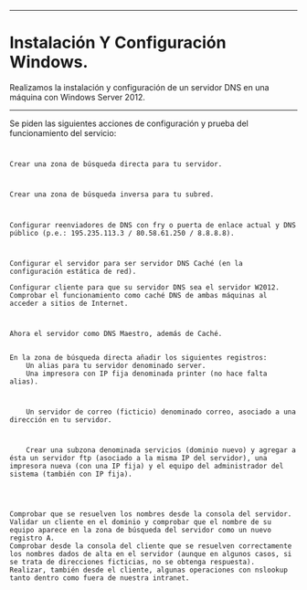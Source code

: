 ___

# Instalación Y Configuración  Windows.

Realizamos la instalación y configuración de un servidor DNS en una máquina con Windows Server 2012.

---

Se piden las siguientes acciones de configuración y prueba del funcionamiento del servicio:

#

    Crear una zona de búsqueda directa para tu servidor.

#

    Crear una zona de búsqueda inversa para tu subred.

#

    Configurar reenviadores de DNS con fry o puerta de enlace actual y DNS público (p.e.: 195.235.113.3 / 80.58.61.250 / 8.8.8.8).


#

    Configurar el servidor para ser servidor DNS Caché (en la configuración estática de red).

    Configurar cliente para que su servidor DNS sea el servidor W2012. Comprobar el funcionamiento como caché DNS de ambas máquinas al acceder a sitios de Internet.

#

    Ahora el servidor como DNS Maestro, además de Caché.


    En la zona de búsqueda directa añadir los siguientes registros:
        Un alias para tu servidor denominado server.        
        Una impresora con IP fija denominada printer (no hace falta alias).


#



        Un servidor de correo (ficticio) denominado correo, asociado a una dirección en tu servidor.

#

        Crear una subzona denominada servicios (dominio nuevo) y agregar a ésta un servidor ftp (asociado a la misma IP del servidor), una impresora nueva (con una IP fija) y el equipo del administrador del sistema (también con IP fija).




    Comprobar que se resuelven los nombres desde la consola del servidor.
    Validar un cliente en el dominio y comprobar que el nombre de su equipo aparece en la zona de búsqueda del servidor como un nuevo registro A.
    Comprobar desde la consola del cliente que se resuelven correctamente los nombres dados de alta en el servidor (aunque en algunos casos, si se trata de direcciones ficticias, no se obtenga respuesta).
    Realizar, también desde el cliente, algunas operaciones con nslookup tanto dentro como fuera de nuestra intranet.
